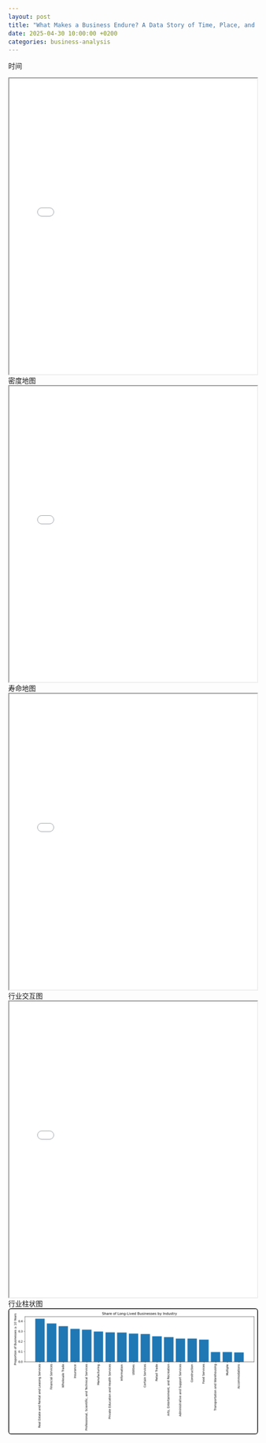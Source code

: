 ```yaml
---
layout: post
title: "What Makes a Business Endure? A Data Story of Time, Place, and Industry"
date: 2025-04-30 10:00:00 +0200
categories: business-analysis
---
```

时间
<iframe src="/assets/registrations_vs_closures.html" width="800" height="600" style="max-width:100%; display:block; margin:auto;"></iframe>
密度地图
<iframe src="/assets/neighborhood_density.html" width="800" height="600" style="max-width:100%; display:block; margin:auto;"></iframe>
寿命地图
<iframe src="/assets/business_lifespan_by_neighborhood.html" width="800" height="600" style="max-width:100%; display:block; margin:auto;"></iframe>
行业交互图
<iframe src="/assets/industry_lifespan.html" width="100%" height="600" style="max-width: 800px; margin: auto; display: block;" ></iframe>
行业柱状图
<img src="/assets/share_of_long_lived_businesses_by_industry.png" style="border: 2px solid #444; border-radius: 6px;" width="800">
